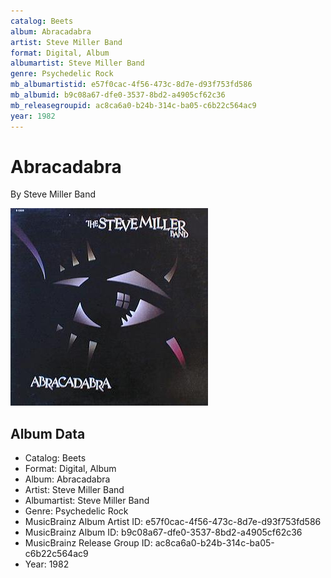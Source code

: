 ```yaml
---
catalog: Beets
album: Abracadabra
artist: Steve Miller Band
format: Digital, Album
albumartist: Steve Miller Band
genre: Psychedelic Rock
mb_albumartistid: e57f0cac-4f56-473c-8d7e-d93f753fd586
mb_albumid: b9c08a67-dfe0-3537-8bd2-a4905cf62c36
mb_releasegroupid: ac8ca6a0-b24b-314c-ba05-c6b22c564ac9
year: 1982
---
```


# Abracadabra

By Steve Miller Band

![](../../assets/beetscovers/Steve_Miller_Band-Abracadabra.jpg)

## Album Data

- Catalog: Beets
- Format: Digital, Album
- Album: Abracadabra
- Artist: Steve Miller Band
- Albumartist: Steve Miller Band
- Genre: Psychedelic Rock
- MusicBrainz Album Artist ID: e57f0cac-4f56-473c-8d7e-d93f753fd586
- MusicBrainz Album ID: b9c08a67-dfe0-3537-8bd2-a4905cf62c36
- MusicBrainz Release Group ID: ac8ca6a0-b24b-314c-ba05-c6b22c564ac9
- Year: 1982

